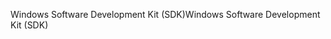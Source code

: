 <span data-ttu-id="54224-101">Windows Software Development Kit (SDK)</span><span class="sxs-lookup"><span data-stu-id="54224-101">Windows Software Development Kit (SDK)</span></span>